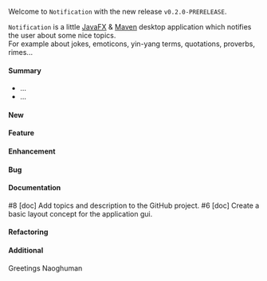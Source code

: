 Welcome to `Notification` with the new release `v0.2.0-PRERELEASE`.

`Notification` is a little [JavaFX] &amp; [Maven] desktop application which 
notifies the user about some nice topics.  
For example about jokes, emoticons, yin-yang terms, quotations, proverbs, 
rimes...



#### Summary
* ...
* ...



#### New



#### Feature



#### Enhancement



#### Bug



#### Documentation
#8 [doc] Add topics and description to the GitHub project.
#6 [doc] Create a basic layout concept for the application gui.




#### Refactoring



#### Additional



Greetings
Naoghuman



[//]: # (Images)



[//]: # (Links)
[JavaFX]:http://docs.oracle.com/javase/8/javase-clienttechnologies.htm
[Maven]:http://maven.apache.org/



[//]: # (Issues which will be integrated in this release)
